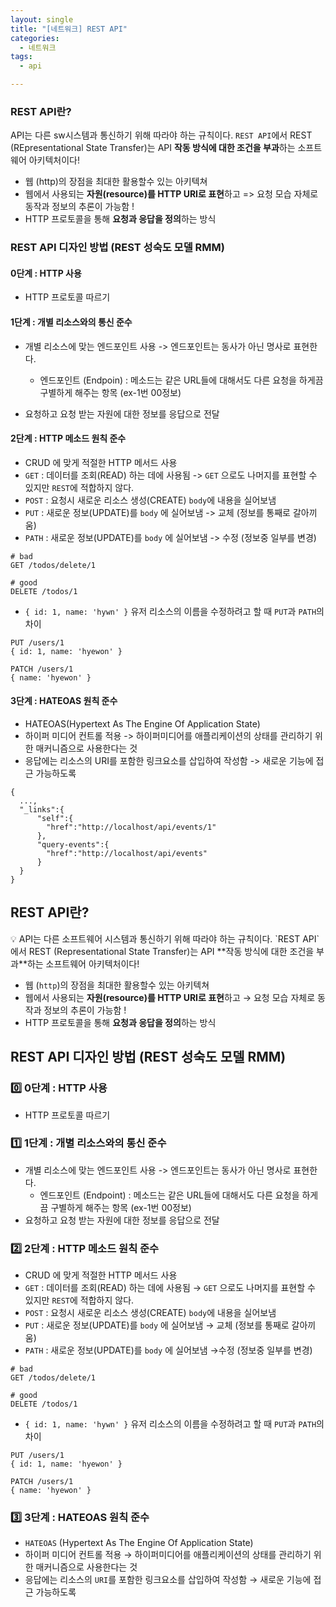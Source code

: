 ```yaml
---
layout: single
title: "[네트워크] REST API"
categories:
  - 네트워크
tags:
  - api  

---
```


### REST API란?

API는 다른 sw시스템과 통신하기 위해 따라야 하는 규칙이다.  `REST API`에서 REST (REpresentational State Transfer)는 API **작동 방식에 대한 조건을 부과**하는 소프트웨어 아키텍처이다!

* 웹 (http)의 장점을 최대한 활용할수 있는 아키텍쳐 
* 웹에서 사용되는 **자원(resource)를 HTTP URI로 표현**하고 => 요청 모습 자체로 동작과 정보의 추론이 가능함 !
* HTTP 프로토콜을 통해 **요청과 응답을 정의**하는 방식 



### REST API 디자인 방법 (REST 성숙도 모델 RMM)

#### 0단계 : HTTP 사용

* HTTP 프로토콜 따르기 

#### 1단계 : 개별 리소스와의 통신 준수 

* 개별 리소스에 맞는 엔드포인트 사용 -> 엔드포인트는 동사가 아닌 명사로 표현한다.
  * 엔드포인트 (Endpoin) : 메소드는 같은 URL들에 대해서도 다른 요청을 하게끔 구별하게 해주는 항목 (ex-1번 00정보)

* 요청하고 요청 받는 자원에 대한 정보를 응답으로 전달 



#### 2단계 : HTTP 메소드 원칙 준수 

* CRUD 에 맞게 적절한 HTTP 메서드 사용
* `GET` : 데이터를 조회(READ) 하는 데에 사용됨 -> `GET` 으로도 나머지를 표현할 수 있지만 `REST`에 적합하지 않다.
* `POST` : 요청시 새로운 리소스 생성(CREATE) `body`에 내용을 실어보냄 
* `PUT` : 새로운 정보(UPDATE)를 `body` 에 실어보냄 -> 교체 (정보를 통째로 갈아끼움)
* `PATH` : 새로운 정보(UPDATE)를 `body` 에 실어보냄 -> 수정 (정보중 일부를 변경)

```
# bad
GET /todos/delete/1

# good
DELETE /todos/1
```

* `{ id: 1, name: 'hywn' }` 유저 리소스의 이름을 수정하려고 할 때 `PUT`과 `PATH`의 차이 

```
PUT /users/1
{ id: 1, name: 'hyewon' }

PATCH /users/1
{ name: 'hyewon' }
```



#### 3단계 : HATEOAS 원칙 준수 

* HATEOAS(Hypertext As The Engine Of Application State)
* 하이퍼 미디어 컨트롤 적용 ->  하이퍼미디어를 애플리케이션의 상태를 관리하기 위한 매커니즘으로 사용한다는 것
* 응답에는 리소스의 URI를 포함한 링크요소를 삽입하여 작성함 -> 새로운 기능에 접근 가능하도록 

```
{
  ...,
  "_links":{
      "self":{
        "href":"http://localhost/api/events/1"
      },
      "query-events":{
        "href":"http://localhost/api/events"
      }
  }
}
```





## **REST API란?**

<aside> 💡 API는 다른 소프트웨어 시스템과 통신하기 위해 따라야 하는 규칙이다.  `REST API`에서 REST (Representational State Transfer)는 API **작동 방식에 대한 조건을 부과**하는 소프트웨어 아키텍처이다!

</aside>

- 웹 (`http`)의 장점을 최대한 활용할수 있는 아키텍쳐
- 웹에서 사용되는 **자원(resource)를 HTTP URI로 표현**하고 → 요청 모습 자체로 동작과 정보의 추론이 가능함 !
- HTTP 프로토콜을 통해 **요청과 응답을 정의**하는 방식

## **REST API 디자인 방법 (REST 성숙도 모델 RMM)**

### 0️⃣ **0단계 : HTTP 사용**

- HTTP 프로토콜 따르기

### 1️⃣ **1단계 : 개별 리소스와의 통신 준수**

- 개별 리소스에 맞는 엔드포인트 사용 -> 엔드포인트는 동사가 아닌 명사로 표현한다.
  - 엔드포인트 (Endpoint) : 메소드는 같은 URL들에 대해서도 다른 요청을 하게끔 구별하게 해주는 항목 (ex-1번 00정보)
- 요청하고 요청 받는 자원에 대한 정보를 응답으로 전달

### 2️⃣ **2단계 : HTTP 메소드 원칙 준수**

- CRUD 에 맞게 적절한 HTTP 메서드 사용
- `GET` : 데이터를 조회(READ) 하는 데에 사용됨 → `GET` 으로도 나머지를 표현할 수 있지만 `REST`에 적합하지 않다.
- `POST` : 요청시 새로운 리소스 생성(CREATE) `body`에 내용을 실어보냄
- `PUT` : 새로운 정보(UPDATE)를 `body` 에 실어보냄 → 교체 (정보를 통째로 갈아끼움)
- `PATH` : 새로운 정보(UPDATE)를 `body` 에 실어보냄 →수정 (정보중 일부를 변경)

```
# bad
GET /todos/delete/1

# good
DELETE /todos/1
```

- `{ id: 1, name: 'hywn' }` 유저 리소스의 이름을 수정하려고 할 때 `PUT`과 `PATH`의 차이

```
PUT /users/1
{ id: 1, name: 'hyewon' }

PATCH /users/1
{ name: 'hyewon' }
```

### 3️⃣ **3단계 : HATEOAS 원칙 준수**

- `HATEOAS` (Hypertext As The Engine Of Application State)
- 하이퍼 미디어 컨트롤 적용 → 하이퍼미디어를 애플리케이션의 상태를 관리하기 위한 매커니즘으로 사용한다는 것
- 응답에는 리소스의 `URI`를 포함한 링크요소를 삽입하여 작성함 → 새로운 기능에 접근 가능하도록



